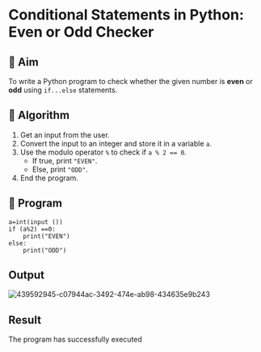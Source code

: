# Conditional Statements in Python: Even or Odd Checker

## 🎯 Aim
To write a Python program to check whether the given number is **even** or **odd** using `if...else` statements.

## 🧠 Algorithm
1. Get an input from the user.
2. Convert the input to an integer and store it in a variable `a`.
3. Use the modulo operator `%` to check if `a % 2 == 0`.
   - If true, print `"EVEN"`.
   - Else, print `"ODD"`.
4. End the program.

## 🧾 Program
```
a=int(input ()) 
if (a%2) ==0:
    print("EVEN")
else:
    print("ODD")
```
## Output

![439592945-c07944ac-3492-474e-ab98-434635e9b243](https://github.com/user-attachments/assets/e05f499b-594b-41f0-8457-8896154a428e)



## Result

The program has successfully executed
